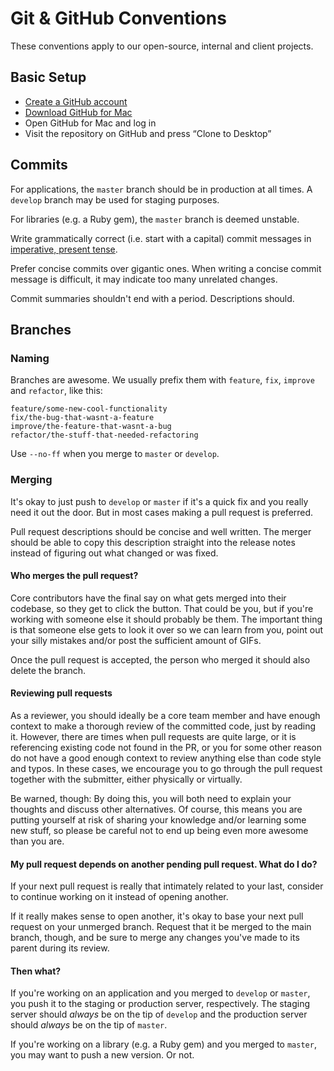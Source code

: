 # Git & GitHub Conventions

These conventions apply to our open-source, internal and client projects.

## Basic Setup

- [Create a GitHub account](https://github.com/join)
- [Download GitHub for Mac](https://mac.github.com/)
- Open GitHub for Mac and log in
- Visit the repository on GitHub and press “Clone to Desktop”

## Commits

For applications, the `master` branch should be in production at all times. A
`develop` branch may be used for staging purposes.

For libraries (e.g. a Ruby gem), the `master` branch is deemed unstable.

Write grammatically correct (i.e. start with a capital) commit messages in
[imperative, present tense].

[imperative, present tense]: http://stackoverflow.com/questions/3580013/should-i-use-past-or-present-tense-in-git-commit-messages

Prefer concise commits over gigantic ones. When writing a concise commit message
is difficult, it may indicate too many unrelated changes.

Commit summaries shouldn't end with a period. Descriptions should.

## Branches

### Naming

Branches are awesome. We usually prefix them with `feature`, `fix`, `improve`
and `refactor`, like this:

```
feature/some-new-cool-functionality
fix/the-bug-that-wasnt-a-feature
improve/the-feature-that-wasnt-a-bug
refactor/the-stuff-that-needed-refactoring
```

Use `--no-ff` when you merge to `master` or `develop`.

### Merging

It's okay to just push to `develop` or `master` if it's a quick fix and you
really need it out the door. But in most cases making a pull request is
preferred.

Pull request descriptions should be concise and well written. The merger should
be able to copy this description straight into the release notes instead of
figuring out what changed or was fixed. 

#### Who merges the pull request?

Core contributors have the final say on what gets merged into their codebase, so
they get to click the button. That could be you, but if you're working with
someone else it should probably be them. The important thing is that someone
else gets to look it over so we can learn from you, point out your silly
mistakes and/or post the sufficient amount of GIFs.

Once the pull request is accepted, the person who merged it should also delete
the branch.

#### Reviewing pull requests

As a reviewer, you should ideally be a core team member and have enough context
to make a thorough review of the committed code, just by reading it. However,
there are times when pull requests are quite large, or it is referencing
existing code not found in the PR, or you for some other reason do not have a
good enough context to review anything else than code style and typos. In these
cases, we encourage you to go through the pull request together with the
submitter, either physically or virtually.

Be warned, though: By doing this, you will both need to explain your thoughts
and discuss other alternatives. Of course, this means you are putting yourself
at risk of sharing your knowledge and/or learning some new stuff, so please be
careful not to end up being even more awesome than you are.

#### My pull request depends on another pending pull request. What do I do?

If your next pull request is really that intimately related to your last,
consider to continue working on it instead of opening another.

If it really makes sense to open another, it's okay to base your next pull
request on your unmerged branch. Request that it be merged to the main branch,
though, and be sure to merge any changes you've made to its parent during its
review.

#### Then what?

If you're working on an application and you merged to `develop` or `master`, you
push it to the staging or production server, respectively. The staging server
should *always* be on the tip of `develop` and the production server should
*always* be on the tip of `master`.

If you're working on a library (e.g. a Ruby gem) and you merged to `master`, you
may want to push a new version. Or not.
